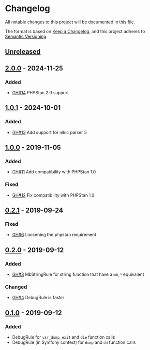 # Changelog
All notable changes to this project will be documented in this file.

The format is based on [Keep a Changelog](https://keepachangelog.com/en/1.0.0/),
and this project adheres to [Semantic Versioning](https://semver.org/spec/v2.0.0.html).

## [Unreleased]
## [2.0.0] - 2024-11-25
### Added
- [GH#14](https://github.com/Korbeil/phpstan-generic-rules/pull/14) PHPStan 2.0 support

## [1.0.1] - 2024-10-01
### Added
- [GH#13](https://github.com/Korbeil/phpstan-generic-rules/pull/13) Add support for nikic parser 5

## [1.0.0] - 2019-11-05
### Added
- [GH#11](https://github.com/Korbeil/phpstan-generic-rules/pull/11) Add compatibility with PHPStan 1.0

### Fixed
- [GH#12](https://github.com/Korbeil/phpstan-generic-rules/pull/12) Fix compatibility with PHPStan 1.0

## [0.2.1] - 2019-09-24
### Fixed
- [GH#6](https://github.com/Korbeil/phpstan-generic-rules/pull/6) Loosening the phpstan requirement

## [0.2.0] - 2019-09-12
### Added
- [GH#3](https://github.com/Korbeil/phpstan-generic-rules/pull/3) MbStringRule for string function that have a `mb_*` equivalent

### Changed
- [GH#4](https://github.com/Korbeil/phpstan-generic-rules/pull/4) DebugRule is faster

## [0.1.0] - 2019-09-12
### Added
- DebugRule for `var_dump`, `exit` and `die` function calls
- DebugRule (in Symfony context) for `dump` and `dd` function calls

[Unreleased]: https://github.com/Korbeil/phpstan-generic-rules/compare/v2.0.0...HEAD
[2.0.0]: https://github.com/olivierlacan/keep-a-changelog/compare/v1.0.1...v2.0.0
[1.0.1]: https://github.com/olivierlacan/keep-a-changelog/compare/v1.0.0...v1.0.1
[1.0.0]: https://github.com/olivierlacan/keep-a-changelog/compare/v0.2.1...v1.0.0
[0.2.1]: https://github.com/olivierlacan/keep-a-changelog/compare/v0.2.0...v0.2.1
[0.2.0]: https://github.com/olivierlacan/keep-a-changelog/compare/v0.1.0...v0.2.0
[0.1.0]: https://github.com/Korbeil/phpstan-generic-rules/releases/tag/v0.1.0
